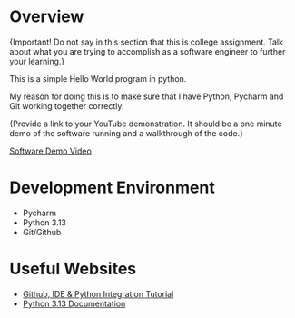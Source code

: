 # Overview

{Important!  Do not say in this section that this is college assignment.  Talk about what you are trying to accomplish as a software engineer to further your learning.}

This is a simple Hello World program in python.

My reason for doing this is to make sure that I have Python, Pycharm and Git working together correctly.

{Provide a link to your YouTube demonstration.  It should be a one minute demo of the software running and a walkthrough of the code.}

[Software Demo Video](http://youtube.link.goes.here)

# Development Environment

* Pycharm
* Python 3.13
* Git/Github

# Useful Websites

* [Github, IDE & Python Integration Tutorial](https://cdnapisec.kaltura.com/html5/html5lib/v2.101/mwEmbedFrame.php/p/1157612/uiconf_id/47306393/entry_id/1_zyyx43ke?wid=_1157612&iframeembed=true&playerId=kaltura_player_1687278321&entry_id=1_zyyx43ke)
* [Python 3.13 Documentation](https://docs.python.org/3/index.html)